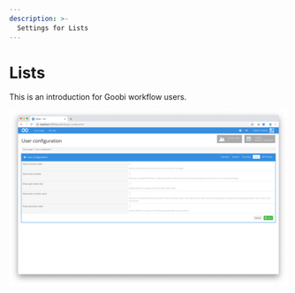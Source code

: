 ```yaml
---
description: >-
  Settings for Lists
---
```


# Lists

This is an introduction for Goobi workflow users.

![Lists](screen_01_en.png)
